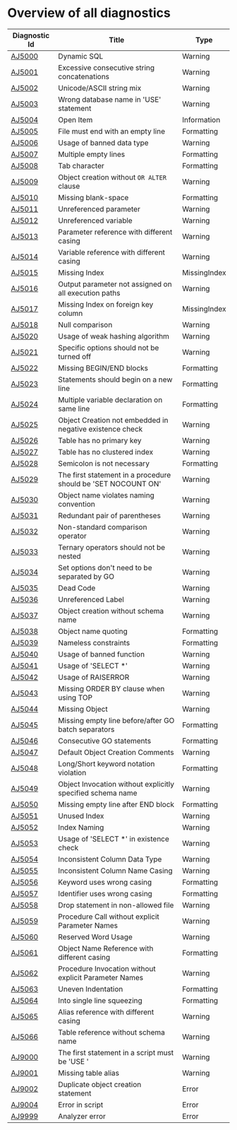 <!--
    The contents of this file are generated using the tests
    in the "DatabaseAnalyzers.DefaultAnalyzers.InfrastructureTasks" project.
    Do not change this file manually!
-->

# Overview of all diagnostics

| Diagnostic Id                   | Title                                                         | Type         |
|---------------------------------|---------------------------------------------------------------|--------------|
| [AJ5000](diagnostics/AJ5000.md) | Dynamic SQL                                                   | Warning      |
| [AJ5001](diagnostics/AJ5001.md) | Excessive consecutive string concatenations                   | Warning      |
| [AJ5002](diagnostics/AJ5002.md) | Unicode/ASCII string mix                                      | Warning      |
| [AJ5003](diagnostics/AJ5003.md) | Wrong database name in 'USE' statement                        | Warning      |
| [AJ5004](diagnostics/AJ5004.md) | Open Item                                                     | Information  |
| [AJ5005](diagnostics/AJ5005.md) | File must end with an empty line                              | Formatting   |
| [AJ5006](diagnostics/AJ5006.md) | Usage of banned data type                                     | Warning      |
| [AJ5007](diagnostics/AJ5007.md) | Multiple empty lines                                          | Formatting   |
| [AJ5008](diagnostics/AJ5008.md) | Tab character                                                 | Formatting   |
| [AJ5009](diagnostics/AJ5009.md) | Object creation without `OR ALTER` clause                     | Warning      |
| [AJ5010](diagnostics/AJ5010.md) | Missing blank-space                                           | Formatting   |
| [AJ5011](diagnostics/AJ5011.md) | Unreferenced parameter                                        | Warning      |
| [AJ5012](diagnostics/AJ5012.md) | Unreferenced variable                                         | Warning      |
| [AJ5013](diagnostics/AJ5013.md) | Parameter reference with different casing                     | Warning      |
| [AJ5014](diagnostics/AJ5014.md) | Variable reference with different casing                      | Warning      |
| [AJ5015](diagnostics/AJ5015.md) | Missing Index                                                 | MissingIndex |
| [AJ5016](diagnostics/AJ5016.md) | Output parameter not assigned on all execution paths          | Warning      |
| [AJ5017](diagnostics/AJ5017.md) | Missing Index on foreign key column                           | MissingIndex |
| [AJ5018](diagnostics/AJ5018.md) | Null comparison                                               | Warning      |
| [AJ5020](diagnostics/AJ5020.md) | Usage of weak hashing algorithm                               | Warning      |
| [AJ5021](diagnostics/AJ5021.md) | Specific options should not be turned off                     | Warning      |
| [AJ5022](diagnostics/AJ5022.md) | Missing BEGIN/END blocks                                      | Formatting   |
| [AJ5023](diagnostics/AJ5023.md) | Statements should begin on a new line                         | Formatting   |
| [AJ5024](diagnostics/AJ5024.md) | Multiple variable declaration on same line                    | Formatting   |
| [AJ5025](diagnostics/AJ5025.md) | Object Creation not embedded in negative existence check      | Warning      |
| [AJ5026](diagnostics/AJ5026.md) | Table has no primary key                                      | Warning      |
| [AJ5027](diagnostics/AJ5027.md) | Table has no clustered index                                  | Warning      |
| [AJ5028](diagnostics/AJ5028.md) | Semicolon is not necessary                                    | Formatting   |
| [AJ5029](diagnostics/AJ5029.md) | The first statement in a procedure should be 'SET NOCOUNT ON' | Warning      |
| [AJ5030](diagnostics/AJ5030.md) | Object name violates naming convention                        | Warning      |
| [AJ5031](diagnostics/AJ5031.md) | Redundant pair of parentheses                                 | Warning      |
| [AJ5032](diagnostics/AJ5032.md) | Non-standard comparison operator                              | Warning      |
| [AJ5033](diagnostics/AJ5033.md) | Ternary operators should not be nested                        | Warning      |
| [AJ5034](diagnostics/AJ5034.md) | Set options don't need to be separated by GO                  | Warning      |
| [AJ5035](diagnostics/AJ5035.md) | Dead Code                                                     | Warning      |
| [AJ5036](diagnostics/AJ5036.md) | Unreferenced Label                                            | Warning      |
| [AJ5037](diagnostics/AJ5037.md) | Object creation without schema name                           | Warning      |
| [AJ5038](diagnostics/AJ5038.md) | Object name quoting                                           | Formatting   |
| [AJ5039](diagnostics/AJ5039.md) | Nameless constraints                                          | Formatting   |
| [AJ5040](diagnostics/AJ5040.md) | Usage of banned function                                      | Warning      |
| [AJ5041](diagnostics/AJ5041.md) | Usage of 'SELECT *'                                           | Warning      |
| [AJ5042](diagnostics/AJ5042.md) | Usage of RAISERROR                                            | Warning      |
| [AJ5043](diagnostics/AJ5043.md) | Missing ORDER BY clause when using TOP                        | Warning      |
| [AJ5044](diagnostics/AJ5044.md) | Missing Object                                                | Warning      |
| [AJ5045](diagnostics/AJ5045.md) | Missing empty line before/after GO batch separators           | Formatting   |
| [AJ5046](diagnostics/AJ5046.md) | Consecutive GO statements                                     | Formatting   |
| [AJ5047](diagnostics/AJ5047.md) | Default Object Creation Comments                              | Warning      |
| [AJ5048](diagnostics/AJ5048.md) | Long/Short keyword notation violation                         | Formatting   |
| [AJ5049](diagnostics/AJ5049.md) | Object Invocation without explicitly specified schema name    | Warning      |
| [AJ5050](diagnostics/AJ5050.md) | Missing empty line after END block                            | Formatting   |
| [AJ5051](diagnostics/AJ5051.md) | Unused Index                                                  | Warning      |
| [AJ5052](diagnostics/AJ5052.md) | Index Naming                                                  | Warning      |
| [AJ5053](diagnostics/AJ5053.md) | Usage of 'SELECT *' in existence check                        | Warning      |
| [AJ5054](diagnostics/AJ5054.md) | Inconsistent Column Data Type                                 | Warning      |
| [AJ5055](diagnostics/AJ5055.md) | Inconsistent Column Name Casing                               | Warning      |
| [AJ5056](diagnostics/AJ5056.md) | Keyword uses wrong casing                                     | Formatting   |
| [AJ5057](diagnostics/AJ5057.md) | Identifier uses wrong casing                                  | Formatting   |
| [AJ5058](diagnostics/AJ5058.md) | Drop statement in non-allowed file                            | Warning      |
| [AJ5059](diagnostics/AJ5059.md) | Procedure Call without explicit Parameter Names               | Warning      |
| [AJ5060](diagnostics/AJ5060.md) | Reserved Word Usage                                           | Warning      |
| [AJ5061](diagnostics/AJ5061.md) | Object Name Reference with different casing                   | Formatting   |
| [AJ5062](diagnostics/AJ5062.md) | Procedure Invocation without explicit Parameter Names         | Warning      |
| [AJ5063](diagnostics/AJ5063.md) | Uneven Indentation                                            | Formatting   |
| [AJ5064](diagnostics/AJ5064.md) | Into single line squeezing                                    | Formatting   |
| [AJ5065](diagnostics/AJ5065.md) | Alias reference with different casing                         | Warning      |
| [AJ5066](diagnostics/AJ5066.md) | Table reference without schema name                           | Warning      |
| [AJ9000](diagnostics/AJ9000.md) | The first statement in a script must be 'USE <DATABASE>'      | Warning      |
| [AJ9001](diagnostics/AJ9001.md) | Missing table alias                                           | Warning      |
| [AJ9002](diagnostics/AJ9002.md) | Duplicate object creation statement                           | Error        |
| [AJ9004](diagnostics/AJ9004.md) | Error in script                                               | Error        |
| [AJ9999](diagnostics/AJ9999.md) | Analyzer error                                                | Error        |

